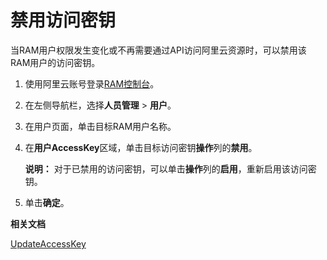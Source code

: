 # 禁用访问密钥

当RAM用户权限发生变化或不再需要通过API访问阿里云资源时，可以禁用该RAM用户的访问密钥。

1.  使用阿里云账号登录[RAM控制台](https://ram.console.aliyun.com/)。

2.  在左侧导航栏，选择**人员管理** \> **用户**。

3.  在用户页面，单击目标RAM用户名称。

4.  在**用户AccessKey**区域，单击目标访问密钥**操作**列的**禁用**。

    **说明：** 对于已禁用的访问密钥，可以单击**操作**列的**启用**，重新启用该访问密钥。

5.  单击**确定**。


**相关文档**  


[UpdateAccessKey](/intl.zh-CN/API参考/API参考（RAM）/用户管理接口/UpdateAccessKey.md)

